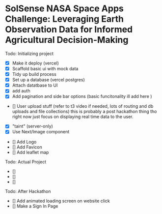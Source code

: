 # SolSense NASA Space Apps Challenge: Leveraging Earth Observation Data for Informed Agricultural Decision-Making 

Todo: Initializing project 
- [x] Make it deploy (vercel) 
- [x] Scaffold basic ui with mock data 
- [x] Tidy up build process
- [x] Set up a database (vercel postgres) 
- [x] Attach datatbase to UI 
- [x] add auth 
- [x] Add pagination and side bar options (basic funcitonality ill add here ) 
- [] User upload stuff (refer to t3 video if needed, lots of routing and db uploads and file collections) this is probably a post hackathon thing tho right now just focus on displaying real time data to the user.
- [x] "taint" (server-only)
- [x] Use Next/Image component 
- [] Add Logo 
- [] Add Favicon
- [] Add leaflet map 

Todo: Actual Project 
- []
- []
- []


Todo: After Hackathon
- [] Add animated loading screen on website click
- [] Make a Sign In Page
